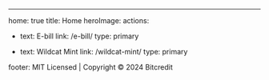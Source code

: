 ---
home: true
title: Home
heroImage: 
actions:
  - text: E-bill
    link: /e-bill/
    type: primary

  - text: Wildcat Mint
    link: /wildcat-mint/
    type: primary

footer: MIT Licensed | Copyright © 2024 Bitcredit